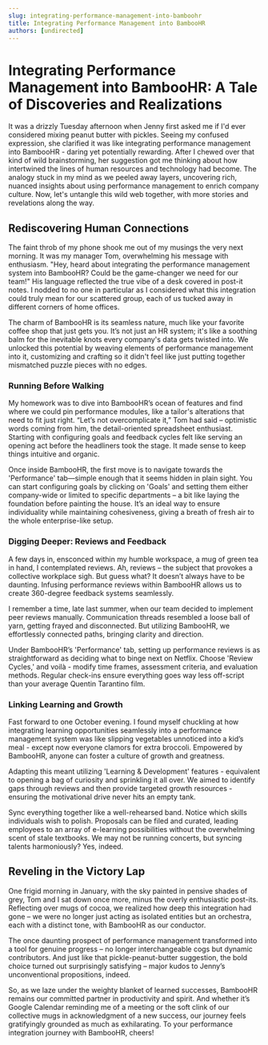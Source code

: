 ```yaml
---
slug: integrating-performance-management-into-bamboohr
title: Integrating Performance Management into BambooHR
authors: [undirected]
---
```



# Integrating Performance Management into BambooHR: A Tale of Discoveries and Realizations  
  
It was a drizzly Tuesday afternoon when Jenny first asked me if I'd ever considered mixing peanut butter with pickles. Seeing my confused expression, she clarified it was like integrating performance management into BambooHR - daring yet potentially rewarding. After I chewed over that kind of wild brainstorming, her suggestion got me thinking about how intertwined the lines of human resources and technology had become. The analogy stuck in my mind as we peeled away layers, uncovering rich, nuanced insights about using performance management to enrich company culture. Now, let's untangle this wild web together, with more stories and revelations along the way.

## Rediscovering Human Connections  
The faint throb of my phone shook me out of my musings the very next morning. It was my manager Tom, overwhelming his message with enthusiasm. "Hey, heard about integrating the performance management system into BambooHR? Could be the game-changer we need for our team!" His language reflected the true vibe of a desk covered in post-it notes. I nodded to no one in particular as I considered what this integration could truly mean for our scattered group, each of us tucked away in different corners of home offices.

The charm of BambooHR is its seamless nature, much like your favorite coffee shop that just gets you. It’s not just an HR system; it's like a soothing balm for the inevitable knots every company's data gets twisted into. We unlocked this potential by weaving elements of performance management into it, customizing and crafting so it didn't feel like just putting together mismatched puzzle pieces with no edges.

### Running Before Walking  
My homework was to dive into BambooHR’s ocean of features and find where we could pin performance modules, like a tailor's alterations that need to fit just right. “Let’s not overcomplicate it,” Tom had said – optimistic words coming from him, the detail-oriented spreadsheet enthusiast. Starting with configuring goals and feedback cycles felt like serving an opening act before the headliners took the stage. It made sense to keep things intuitive and organic.

Once inside BambooHR, the first move is to navigate towards the 'Performance' tab—simple enough that it seems hidden in plain sight. You can start configuring goals by clicking on 'Goals' and setting them either company-wide or limited to specific departments – a bit like laying the foundation before painting the house. It’s an ideal way to ensure individuality while maintaining cohesiveness, giving a breath of fresh air to the whole enterprise-like setup.

### Digging Deeper: Reviews and Feedback  
A few days in, ensconced within my humble workspace, a mug of green tea in hand, I contemplated reviews. Ah, reviews – the subject that provokes a collective workplace sigh. But guess what? It doesn’t always have to be daunting. Infusing performance reviews within BambooHR allows us to create 360-degree feedback systems seamlessly.

I remember a time, late last summer, when our team decided to implement peer reviews manually. Communication threads resembled a loose ball of yarn, getting frayed and disconnected. But utilizing BambooHR, we effortlessly connected paths, bringing clarity and direction.

Under BambooHR’s 'Performance' tab, setting up performance reviews is as straightforward as deciding what to binge next on Netflix. Choose 'Review Cycles,' and voilà - modify time frames, assessment criteria, and evaluation methods. Regular check-ins ensure everything goes way less off-script than your average Quentin Tarantino film.

### Linking Learning and Growth  
Fast forward to one October evening. I found myself chuckling at how integrating learning opportunities seamlessly into a performance management system was like slipping vegetables unnoticed into a kid’s meal - except now everyone clamors for extra broccoli. Empowered by BambooHR, anyone can foster a culture of growth and greatness.

Adapting this meant utilizing 'Learning & Development' features - equivalent to opening a bag of curiosity and sprinkling it all over. We aimed to identify gaps through reviews and then provide targeted growth resources - ensuring the motivational drive never hits an empty tank.

Sync everything together like a well-rehearsed band. Notice which skills individuals wish to polish. Proposals can be filed and curated, leading employees to an array of e-learning possibilities without the overwhelming scent of stale textbooks. We may not be running concerts, but syncing talents harmoniously? Yes, indeed.

## Reveling in the Victory Lap
One frigid morning in January, with the sky painted in pensive shades of grey, Tom and I sat down once more, minus the overly enthusiastic post-its. Reflecting over mugs of cocoa, we realized how deep this integration had gone – we were no longer just acting as isolated entities but an orchestra, each with a distinct tone, with BambooHR as our conductor.

The once daunting prospect of performance management transformed into a tool for genuine progress – no longer interchangeable cogs but dynamic contributors. And just like that pickle-peanut-butter suggestion, the bold choice turned out surprisingly satisfying – major kudos to Jenny’s unconventional propositions, indeed.

So, as we laze under the weighty blanket of learned successes, BambooHR remains our committed partner in productivity and spirit. And whether it’s Google Calendar reminding me of a meeting or the soft clink of our collective mugs in acknowledgment of a new success, our journey feels gratifyingly grounded as much as exhilarating. To your performance integration journey with BambooHR, cheers!
